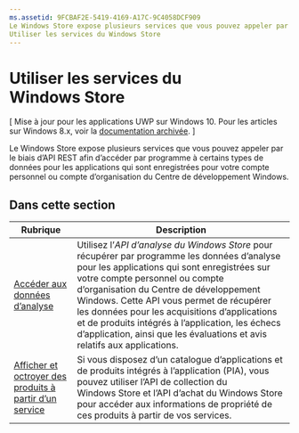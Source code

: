 ```yaml
---
ms.assetid: 9FCBAF2E-5419-4169-A17C-9C4058DCF909
Le Windows Store expose plusieurs services que vous pouvez appeler par le biais d’API REST afin d’accéder par programme à certains types de données pour les applications qui sont enregistrées pour votre compte personnel ou compte d’organisation du Centre de développement Windows.
Utiliser les services du Windows Store
---
```


# Utiliser les services du Windows Store


\[ Mise à jour pour les applications UWP sur Windows 10. Pour les articles sur Windows 8.x, voir la [documentation archivée](http://go.microsoft.com/fwlink/p/?linkid=619132). \]

Le Windows Store expose plusieurs services que vous pouvez appeler par le biais d’API REST afin d’accéder par programme à certains types de données pour les applications qui sont enregistrées pour votre compte personnel ou compte d’organisation du Centre de développement Windows.

## Dans cette section


| Rubrique                                                                                                       | Description                 |
|-------------------------------------------------------------------------------------------------------------|-----------------------------|
| [Accéder aux données d’analyse](access-analytics-data-using-windows-store-services.md) | Utilisez l’<em>API d’analyse du Windows Store</em> pour récupérer par programme les données d’analyse pour les applications qui sont enregistrées sur votre compte personnel ou compte d’organisation du Centre de développement Windows. Cette API vous permet de récupérer les données pour les acquisitions d’applications et de produits intégrés à l’application, les échecs d’application, ainsi que les évaluations et avis relatifs aux applications. |
| [Afficher et octroyer des produits à partir d’un service](view-and-grant-products-from-a-service.md)  | Si vous disposez d’un catalogue d’applications et de produits intégrés à l’application (PIA), vous pouvez utiliser l’API de collection du Windows Store et l’API d’achat du Windows Store pour accéder aux informations de propriété de ces produits à partir de vos services.  |



 

 

 


<!--HONumber=Mar16_HO1-->


